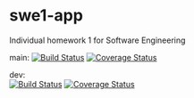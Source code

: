 # swe1-app
Individual homework 1 for Software Engineering

main:
[![Build Status](https://app.travis-ci.com/FranckyXue/swe1-app.svg?branch=main)](https://app.travis-ci.com/FranckyXue/swe1-app)
[![Coverage Status](https://coveralls.io/repos/github/FranckyXue/swe1-app/badge.svg?branch=main)](https://coveralls.io/github/FranckyXue/swe1-app?branch=main)

dev:  
[![Build Status](https://app.travis-ci.com/FranckyXue/swe1-app.svg?branch=dev)](https://app.travis-ci.com/FranckyXue/swe1-app)
[![Coverage Status](https://coveralls.io/repos/github/FranckyXue/swe1-app/badge.svg?branch=test)](https://coveralls.io/github/FranckyXue/swe1-app?branch=test)

